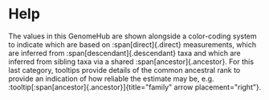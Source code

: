 # Help

The values in this GenomeHub are shown alongside a color-coding system to indicate which are based on :span[direct]{.direct} measurements, which are inferred from :span[descendant]{.descendant} taxa and which are inferred from sibling taxa via a shared :span[ancestor]{.ancestor}. For this last category, tooltips provide details of the common ancestral rank to provide an indication of how reliable the estimate may be, e.g. :tooltip[:span[ancestor]{.ancestor}]{title="family" arrow placement="right"}.
